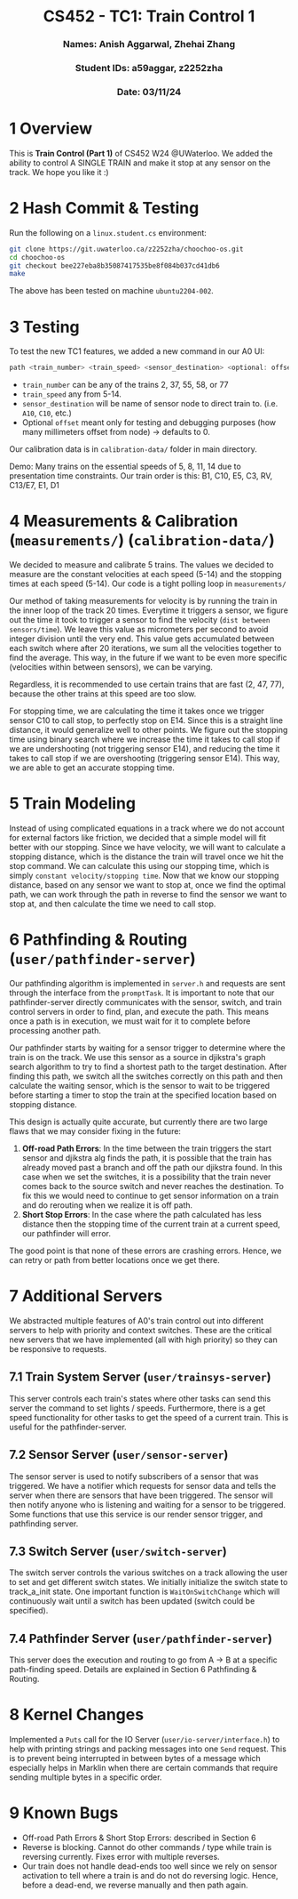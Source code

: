 <div align="center">

# CS452 - TC1: Train Control 1
### Names: Anish Aggarwal, Zhehai Zhang
### Student IDs: a59aggar, z2252zha
### Date: 03/11/24

</div>

# 1 Overview
This is **Train Control (Part 1)** of CS452 W24 @UWaterloo. We added the ability to control A SINGLE TRAIN and make it stop at any sensor on the track. We hope you like it :)

# 2 Hash Commit & Testing
Run the following on a `linux.student.cs` environment:
```bash
git clone https://git.uwaterloo.ca/z2252zha/choochoo-os.git
cd choochoo-os
git checkout bee227eba8b35087417535be8f084b037cd41db6
make
```

The above has been tested on machine `ubuntu2204-002`.

# 3 Testing
To test the new TC1 features, we added a new command in our A0 UI:

```c
path <train_number> <train_speed> <sensor_destination> <optional: offset>
```
- `train_number` can be any of the trains 2, 37, 55, 58, or 77
- `train_speed` any from 5-14.
- `sensor_destination` will be name of sensor node to direct train to. (i.e. `A10`, `C10`, etc.)
- Optional `offset` meant only for testing and debugging purposes (how many millimeters offset from node) -> defaults to 0.

Our calibration data is in `calibration-data/` folder in main directory.

Demo: Many trains on the essential speeds of 5, 8, 11, 14 due to presentation time constraints. Our train order is this:
B1, C10, E5, C3, RV, C13/E7, E1, D1

# 4 Measurements & Calibration (`measurements/`) (`calibration-data/`)
We decided to measure and calibrate 5 trains. The values we decided to measure are the constant velocities at each speed (5-14) and the stopping times at each speed (5-14). Our code is a tight polling loop in `measurements/`

Our method of taking measurements for velocity is by running the train in the inner loop of the track 20 times. Everytime it triggers a sensor, we figure out the time it took to trigger a sensor to find the velocity (`dist between sensors/time`). We leave this value as micrometers per second to avoid integer division until the very end. This value gets accumulated between each switch where after 20 iterations, we sum all the velocities together to find the average. This way, in the future if we want to be even more specific (velocities within between sensors), we can be varying.


Regardless, it is recommended to use certain trains that are fast (2, 47, 77), because the other trains at this speed are too slow.

For stopping time, we are calculating the time it takes once we trigger sensor C10 to call stop, to perfectly stop on E14. Since this is a straight line distance, it would generalize well to other points. We figure out the stopping time using binary search where we increase the time it takes to call stop if we are undershooting (not triggering sensor E14), and reducing the time it takes to call stop if we are overshooting (triggering sensor E14). This way, we are able to get an accurate stopping time. 

# 5 Train Modeling
Instead of using complicated equations in a track where we do not account for external factors like friction, we decided that a simple model will fit better with our stopping. Since we have velocity, we will want to calculate a stopping distance, which is the distance the train will travel once we hit the stop command. We can calculate this using our stopping time, which is simply `constant velocity/stopping time`. Now that we know our stopping distance, based on any sensor we want to stop at, once we find the optimal path, we can work through the path in reverse to find the sensor we want to stop at, and then calculate the time we need to call stop.

# 6 Pathfinding & Routing (`user/pathfinder-server`)
Our pathfinding algorithm is implemented in `server.h` and requests are sent through the interface from the `promptTask`. It is important to note that our pathfinder-server directly communicates with the sensor, switch, and train control servers in order to find, plan, and execute the path. This means once a path is in execution, we must wait for it to complete before processing another path. 

Our pathfinder starts by waiting for a sensor trigger to determine where the train is on the track. We use this sensor as a source in djikstra's graph search algorithm to try to find a shortest path to the target destination. After finding this path, we switch all the switches correctly on this path and then calculate the waiting sensor, which is the sensor to wait to be triggered before starting a timer to stop the train at the specified location based on stopping distance.

This design is actually quite accurate, but currently there are two large flaws that we may consider fixing in the future:
1. **Off-road Path Errors**: In the time between the train triggers the start sensor and djikstra alg finds the path, it is possible that the train has already moved past a branch and off the path our djikstra found. In this case when we set the switches, it is a possibility that the train never comes back to the source switch and never reaches the destination. To fix this we would need to continue to get sensor information on a train and do rerouting when we realize it is off path.
2. **Short Stop Errors**: In the case where the path calculated has less distance then the stopping time of the current train at a current speed, our pathfinder will error. 

The good point is that none of these errors are crashing errors. Hence, we can retry or path from better locations once we get there.

# 7 Additional Servers
We abstracted multiple features of A0's train control out into different servers to help with priority and context switches. These are the critical new servers that we have implemented (all with high priority) so they can be responsive to requests.

## 7.1 Train System Server (`user/trainsys-server`)
This server controls each train's states where other tasks can send this server the command to set lights / speeds. Furthermore, there is a get speed functionality for other tasks to get the speed of a current train. This is useful for the pathfinder-server.

## 7.2 Sensor Server (`user/sensor-server`)
The sensor server is used to notify subscribers of a sensor that was triggered. We have a notifier which requests for sensor data and tells the server when there are sensors that have been triggered. The sensor will then notify anyone who is listening and waiting for a sensor to be triggered. Some functions that use this service is our render sensor trigger, and pathfinding server.

## 7.3 Switch Server (`user/switch-server`)
The switch server controls the various switches on a track allowing the user to set and get different switch states. We initially initialize the switch state to track_a_init state. One important function is `WaitOnSwitchChange` which will continuously wait until a switch has been updated (switch could be specified).

## 7.4 Pathfinder Server (`user/pathfinder-server`)
This server does the execution and routing to go from A -> B at a specific path-finding speed. Details are explained in Section 6 Pathfinding & Routing.

# 8 Kernel Changes
Implemented a `Puts` call for the IO Server (`user/io-server/interface.h`) to help with printing strings and packing messages into one `Send` request. This is to prevent being interrupted in between bytes of a message which especially helps in Marklin when there are certain commands that require sending multiple bytes in a specific order.

# 9 Known Bugs
- Off-road Path Errors & Short Stop Errors: described in Section 6
- Reverse is blocking. Cannot do other commands / type while train is reversing currently. Fixes error with multiple reverses.
- Our train does not handle dead-ends too well since we rely on sensor activation to tell where a train is and do not do reversing logic. Hence, before a dead-end, we reverse manually and then path again.
